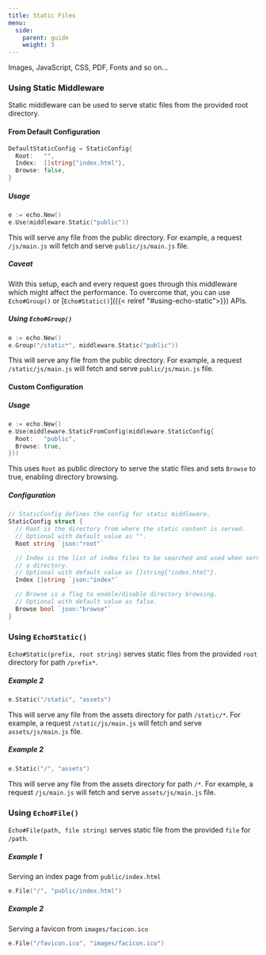```yaml
---
title: Static Files
menu:
  side:
    parent: guide
    weight: 3
---
```


Images, JavaScript, CSS, PDF, Fonts and so on...

### Using Static Middleware

Static middleware can be used to serve static files from the provided root directory.

#### From Default Configuration

```go
DefaultStaticConfig = StaticConfig{
  Root:   "",
  Index:  []string{"index.html"},
  Browse: false,
}
```

##### Usage

```go
e := echo.New()
e.Use(middleware.Static("public"))
```

This will serve any file from the public directory. For example, a request `/js/main.js`
will fetch and serve `public/js/main.js` file.

##### Caveat

With this setup, each and every request goes through this middleware which might
affect the performance. To overcome that, you can use `Echo#Group()` or [`Echo#Static()`]({{< relref "#using-echo-static">}})
APIs.

##### Using `Echo#Group()`

```go
e := echo.New()
e.Group("/static*", middleware.Static("public"))
```

This will serve any file from the public directory. For example, a request `/static/js/main.js`
will fetch and serve `public/js/main.js` file.

#### Custom Configuration

##### Usage

```go
e := echo.New()
e.Use(middleware.StaticFromConfig(middleware.StaticConfig{
  Root:   "public",
  Browse: true,
}))
```

This uses `Root` as public directory to serve the static files and sets `Browse`
to true, enabling directory browsing.

##### Configuration

```go
// StaticConfig defines the config for static middleware.
StaticConfig struct {
  // Root is the directory from where the static content is served.
  // Optional with default value as "".
  Root string `json:"root"`

  // Index is the list of index files to be searched and used when serving
  // a directory.
  // Optional with default value as []string{"index.html"}.
  Index []string `json:"index"`

  // Browse is a flag to enable/disable directory browsing.
  // Optional with default value as false.
  Browse bool `json:"browse"`
}
```

### Using `Echo#Static()`

`Echo#Static(prefix, root string)` serves static files from the provided `root` directory for path `/prefix*`.

##### Example 2

```go
e.Static("/static", "assets")
```

This will serve any file from the assets directory for path `/static/*`. For example,
a request `/static/js/main.js` will fetch and serve `assets/js/main.js` file.

##### Example 2

```go
e.Static("/", "assets")
```

This will serve any file from the assets directory for path `/*`. For example,
a request `/js/main.js` will fetch and serve `assets/js/main.js` file.

### Using `Echo#File()`

`Echo#File(path, file string)` serves static file from the provided `file` for `/path`.

##### Example 1

Serving an index page from `public/index.html`

```go
e.File("/", "public/index.html")
```

##### Example 2

Serving a favicon from `images/facicon.ico`

```go
e.File("/favicon.ico", "images/facicon.ico")
```
